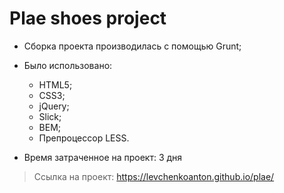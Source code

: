 # Plae shoes project
* Сборка проекта производилась с помощью Grunt;
* Было использовано:
  * HTML5;
  * CSS3;
  * jQuery;
  * Slick;
  * BEM;
  * Препроцессор LESS.

* Время затраченное на проект: 3 дня

> Ссылка на проект:
https://levchenkoanton.github.io/plae/